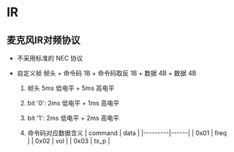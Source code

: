 # IR

## 麦克风IR对频协议
* 不采用标准的 NEC 协议

* 自定义帧
    帧头 + 命令码 1B + 命令码取反 1B + 数据 4B + 数据 4B

    1. 帧头
        5ms 低电平 + 5ms 高电平

    2. bit '0':
            2ms 低电平 + 1ms 高电平
    3. bit '1':
            2ms 低电平 + 2ms 高电平

    4. 命令码对应数据含义
        | command | data |
        |---------|------|
        |   0x01  | freq |
        |   0x02  |  vol |
        |   0x03  | tx_p |



